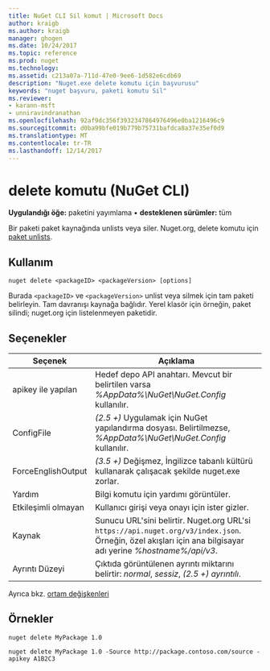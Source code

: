 ```yaml
---
title: NuGet CLI Sil komut | Microsoft Docs
author: kraigb
ms.author: kraigb
manager: ghogen
ms.date: 10/24/2017
ms.topic: reference
ms.prod: nuget
ms.technology: 
ms.assetid: c213a07a-711d-47e0-9ee6-1d582e6cdb69
description: "Nuget.exe delete komutu için başvurusu"
keywords: "nuget başvuru, paketi komutu Sil"
ms.reviewer:
- karann-msft
- unniravindranathan
ms.openlocfilehash: 92af9dc356f3932347864976496e0ba1216496c9
ms.sourcegitcommit: d0ba99bfe019b779b75731bafdca8a37e35ef0d9
ms.translationtype: MT
ms.contentlocale: tr-TR
ms.lasthandoff: 12/14/2017
---
```

# <a name="delete-command-nuget-cli"></a>delete komutu (NuGet CLI)

**Uygulandığı öğe:** paketini yayımlama &bullet; **desteklenen sürümler:** tüm

Bir paketi paket kaynağında unlists veya siler. Nuget.org, delete komutu için [paket unlists](../policies/Deleting-Packages.md).

## <a name="usage"></a>Kullanım

```
nuget delete <packageID> <packageVersion> [options]
```

Burada `<packageID>` ve `<packageVersion>` unlist veya silmek için tam paketi belirleyin. Tam davranışı kaynağa bağlıdır. Yerel klasör için örneğin, paket silindi; nuget.org için listelenmeyen paketidir.

## <a name="options"></a>Seçenekler

| Seçenek | Açıklama |
| --- | --- |
| apikey ile yapılan | Hedef depo API anahtarı. Mevcut bir belirtilen varsa *%AppData%\NuGet\NuGet.Config* kullanılır. |
| ConfigFile | *(2.5 +)*  Uygulamak için NuGet yapılandırma dosyası. Belirtilmezse, *%AppData%\NuGet\NuGet.Config* kullanılır. |
| ForceEnglishOutput | *(3.5 +)*  Değişmez, İngilizce tabanlı kültürü kullanarak çalışacak şekilde nuget.exe zorlar. |
| Yardım | Bilgi komutu için yardımı görüntüler. |
| Etkileşimli olmayan | Kullanıcı girişi veya onayı için ister gizler. |
| Kaynak | Sunucu URL'sini belirtir. Nuget.org URL'si `https://api.nuget.org/v3/index.json`. Örneğin, özel akışları için ana bilgisayar adı yerine *%hostname%/api/v3*. |
| Ayrıntı Düzeyi | Çıktıda görüntülenen ayrıntı miktarını belirtir: *normal*, *sessiz*, *(2.5 +) ayrıntılı*. |

Ayrıca bkz. [ortam değişkenleri](cli-ref-environment-variables.md)

## <a name="examples"></a>Örnekler

```
nuget delete MyPackage 1.0

nuget delete MyPackage 1.0 -Source http://package.contoso.com/source -apikey A1B2C3
```
